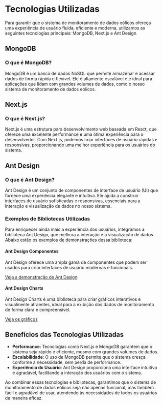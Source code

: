 # Tecnologias Utilizadas

Para garantir que o sistema de monitoramento de dados eólicos ofereça uma experiência de usuário fluida, eficiente e moderna, utilizamos as seguintes tecnologias principais: MongoDB, Next.js e Ant Design.

## MongoDB

### O que é MongoDB?

MongoDB é um banco de dados NoSQL que permite armazenar e acessar dados de forma rápida e flexível. Ele é altamente escalável e é ideal para aplicações que lidam com grandes volumes de dados, como o nosso sistema de monitoramento de dados eólicos.

## Next.js

### O que é Next.js?

Next.js é uma estrutura para desenvolvimento web baseada em React, que oferece uma excelente performance e uma ótima experiência para o desenvolvedor. Com Next.js, podemos criar interfaces de usuário rápidas e responsivas, proporcionando uma melhor experiência para os usuários do sistema.

## Ant Design

### O que é Ant Design?

Ant Design é um conjunto de componentes de interface de usuário (UI) que fornece uma experiência elegante e intuitiva. Ele ajuda a construir interfaces de usuário sofisticadas e responsivas, essenciais para a interação e visualização de dados no nosso sistema.

### Exemplos de Bibliotecas Utilizadas

Para enriquecer ainda mais a experiência dos usuários, integramos a biblioteca Ant Design, que melhora a interação e a visualização de dados. Abaixo estão os exemplos de demonstrações dessa biblioteca:

#### Ant Design Componentes

Ant Design oferece uma ampla gama de componentes que podem ser usados para criar interfaces de usuário modernas e funcionais.

[Veja a demonstração de Ant Design](https://ant.design/components/overview/)

#### Ant Design Charts

Ant Design Charts é uma biblioteca para criar gráficos interativos e visualmente atraentes, ideal para a exibição dos dados de monitoramento de forma clara e compreensível.

[Veja os gráficos](https://ant-design-charts.antgroup.com/en/examples)

## Benefícios das Tecnologias Utilizadas

- **Performance**: Tecnologias como Next.js e MongoDB garantem que o sistema seja rápido e eficiente, mesmo com grandes volumes de dados.
- **Escalabilidade**: O uso de MongoDB permite que o sistema cresça conforme a necessidade, sem perda de performance.
- **Experiência do Usuário**: Ant Design proporciona uma interface intuitiva e agradável, facilitando a interação dos usuários com o sistema.

Ao combinar essas tecnologias e bibliotecas, garantimos que o sistema de monitoramento de dados eólicos seja não apenas funcional, mas também fácil e agradável de usar, atendendo às necessidades de todos os usuários de maneira eficaz.
